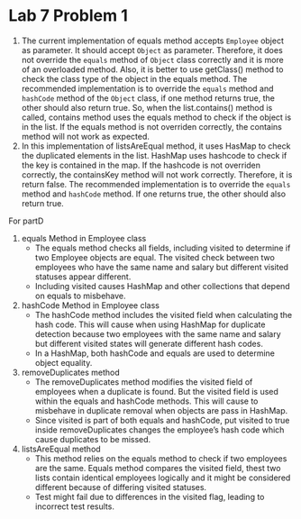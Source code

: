 # Lab 7 Problem 1

1. The current implementation of equals method accepts `Employee` object as parameter. It should accept `Object` as parameter. Therefore, it does not override the `equals` method of `Object` class correctly and it is more of an overloaded method. Also, it is better to use getClass() method to check the class type of the object in the equals method. The recommended implementation is to override the `equals` method and `hashCode` method of the `Object` class, if one method returns true, the other should also return true. So, when the list.contains() method is called, contains method uses the equals method to check if the object is in the list. If the equals method is not overriden correctly, the contains method will not work as expected.
2. In this implementation of listsAreEqual method, it uses HasMap to check the duplicated elements in the list. HashMap uses hashcode to check if the key is contained in the map. If the hashcode is not overriden correctly, the containsKey method will not work correctly. Therefore, it is return false. The recommended implementation is to override the `equals` method and `hashCode` method. If one returns true, the other should also return true.

For partD
1. equals Method in Employee class
   - The equals method checks all fields, including visited to determine if two Employee objects are equal. The visited check between two employees who have the same name and salary but different visited statuses appear different.
   - Including visited causes HashMap and other collections that depend on equals to misbehave.
2. hashCode Method in Employee class
   - The hashCode method includes the visited field when calculating the hash code. This will cause when using HashMap for duplicate detection because two employees with the same name and salary but different visited states will generate different hash codes.
   - In a HashMap, both hashCode and equals are used to determine object equality.
3. removeDuplicates method
   - The removeDuplicates method modifies the visited field of employees when a duplicate is found. But the visited field is used within the equals and hashCode methods. This will cause to misbehave in duplicate removal when objects are pass in HashMap.
   - Since visited is part of both equals and hashCode, put visited to true inside removeDuplicates changes the employee’s hash code which cause duplicates to be missed.
5. listsAreEqual method
   - This method relies on the equals method to check if two employees are the same. Equals method compares the visited field, thest two lists contain identical employees logically and it might be considered different because of differing visited statuses.
   - Test might fail due to differences in the visited flag, leading to incorrect test results.
